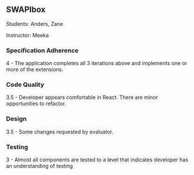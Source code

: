 ## SWAPIbox

Students: Anders, Zane

Instructor: Meeka

### Specification Adherence

4 - The application completes all 3 iterations above and implements one or more of the extensions.

### Code Quality

3.5 - Developer appears comfortable in React. There are minor opportunities to refactor.

### Design

3.5 - Some changes requested by evaluator.

### Testing

3 - Almost all components are tested to a level that indicates developer has an understanding of testing